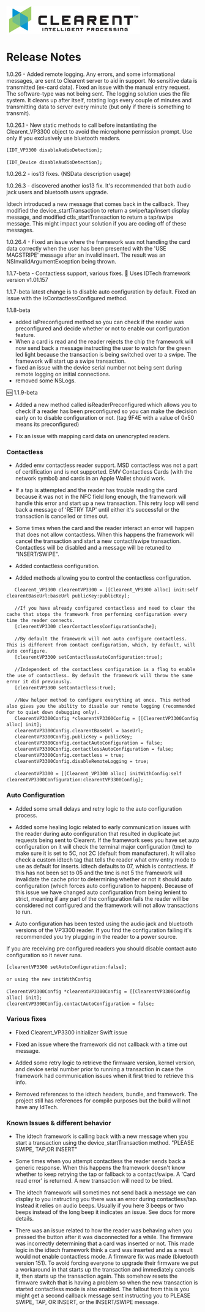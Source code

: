 ![Screenshot](clearent_logo.jpg)

# Release Notes

1.0.26 - Added remote logging. Any errors, and some informational messages, are sent to Clearent server to aid in support. No sensitive data is transmitted (ex-card data). Fixed an issue with the manual entry request. The software-type was not being sent. The logging solution uses the file system. It cleans up after itself, rotating logs every couple of minutes and transmitting data to server every minute (but only if there is something to transmit).

1.0.26.1 - New static methods to call before instantiating the Clearent_VP3300 object to avoid the microphone permission prompt. Use only if you exclusively use bluetooth readers.

```smalltalk
[IDT_VP3300 disableAudioDetection];

[IDT_Device disableAudioDetection];
```

1.0.26.2 - ios13 fixes. (NSData description usage)

1.0.26.3 - discovered another ios13 fix. It's recommended that both audio jack users and bluetooth users upgrade.

Idtech introduced a new message that comes back in the callback. They modified the device_startTransaction to return a swipe/tap/insert display message, and modified ctls_startTransaction to return a tap/swipe message. This might impact your solution if you are coding off of these messages.

1.0.26.4 - Fixed an issue where the framework was not handling the card data correctly when the user has been presented with the 'USE MAGSTRIPE' message after an invalid insert. The result was an NSInvalidArgumentException being thrown.

1.1.7-beta - Contactless support, various fixes. :eyes: Uses IDTech framework version v1.01.157

1.1.7-beta latest change is to disable auto configuration by default. Fixed an issue with the isContactlessConfigured method.

1.1.8-beta

* added isPreconfigured method so you can check if the reader was preconfigured and decide whether or not to enable our configuration feature.
* When a card is read and the reader rejects the chip the framework will now send back a message instructing the user to watch for the green led light because the transaction is being switched over to a swipe. The framework will start up a swipe transaction.
* fixed an issue with the device serial number not being sent during remote logging on initial connections.
* removed some NSLogs.

:new: 1.1.9-beta

* Added a new method called isReaderPreconfigured which allows you to check if a reader has been preconfigured so you can make the decision early on to disable configuration or not. (tag 9F4E with a value of 0x50 means its preconfigured)

* Fix an issue with mapping card data on unencrypted readers.

### Contactless ###

* Added emv contactless reader support. MSD contactless was not a part of certification and is not supported. EMV Contactless Cards (with the network symbol) and cards in an Apple Wallet should work.

* If a tap is attempted and the reader has trouble reading the card because it was not in the NFC field long enough, the framework will handle this error and start up a new transaction. This retry loop will send back a message of 'RETRY TAP' until either it's successful or the transaction is cancelled or times out.

* Some times when the card and the reader interact an error will happen that does not allow contactless. When this happens the framework will cancel the transaction and start a new contact/swipe transaction. Contactless will be disabled and a message will be retuned to "INSERT/SWIPE".

* Added contactless configuration.

* Added methods allowing you to control the contactless configuration.

```smalltalk
   Clearent_VP3300 clearentVP3300 = [[Clearent_VP3300 alloc] init:self  clearentBaseUrl:baseUrl publicKey:publicKey];

   //If you have already configured contactless and need to clear the cache that stops the framework from performing configuration every time the reader connects.
   [clearentVP3300 clearContactlessConfigurationCache];

   //By default the framework will not auto configure contactless. This is different from contact configuration, which, by default, will auto configure.
   [clearentVP3300 setContactlessAutoConfiguration:true];

   //Independent of the contactless configuration is a flag to enable the use of contactless. By default the framework will throw the same error it did previously.
   [clearentVP3300 setContactless:true];

   //New helper method to configure everything at once. This method also gives you the ability to disable our remote logging (recommended for to quiet down debugging only).
   ClearentVP3300Config *clearentVP3300Config = [[ClearentVP3300Config alloc] init];
   clearentVP3300Config.clearentBaseUrl = baseUrl;
   clearentVP3300Config.publicKey = publicKey;
   clearentVP3300Config.contactAutoConfiguration = false;
   clearentVP3300Config.contactlessAutoConfiguration = false;
   clearentVP3300Config.contactless = true;
   clearentVP3300Config.disableRemoteLogging = true;

   clearentVP3300 = [[Clearent_VP3300 alloc] initWithConfig:self  clearentVP3300Configuration:clearentVP3300Config];
```

### Auto Configuration ###

* Added some small delays and retry logic to the auto configuration process.

* Added some healing logic related to early communication issues with the reader during auto configuration that resulted in duplicate jwt requests being sent to Clearent. If the framework sees you have set auto configuration on it will
check the terminal major configuration (tmc) to make sure it is set to 5C, not 2C (default from manufacturer). It will also check a custom idtech tag that tells the reader what emv entry mode to use as default for inserts.
idtech defaults to 07, which is contactless. If this has not been set to 05 and the tmc is not 5 the framework will invalidate the cache prior to determining whether or not it should auto configuration (which forces auto configuration to happen). Because of this issue we have changed auto configuration from being lenient to strict, meaning if any part of the configuration fails the reader will be considered not configured and the framework will not allow transactions to run.

* Auto configuration has been tested using the audio jack and bluetooth versions of the VP3300 reader. If you find the configuration failing it's recommended you try plugging in the reader to a power source.


If you are receiving pre configured readers you should disable contact auto configuration so it never runs.

```smalltalk
[clearentVP3300 setAutoConfiguration:false];

or using the new initWithConfig

ClearentVP3300Config *clearentVP3300Config = [[ClearentVP3300Config alloc] init];
clearentVP3300Config.contactAutoConfiguration = false;
```

### Various fixes ###

* Fixed Clearent_VP3300 initializer Swift issue

* Fixed an issue where the framework did not callback with a time out message.

* Added some retry logic to retrieve the firmware version, kernel version, and device serial number prior to running a transaction in case the framework had communication issues when it first tried to retrieve this info.

* Removed references to the idtech headers, bundle, and framework. The project still has references for compile purposes but the build will not have any IdTech.

### Known Issues & different behavior ###

* The idtech framework is calling back with a new message when you start a transaction using the device_startTransaction method. "PLEASE SWIPE, TAP,OR INSERT"

* Some times when you attempt contactless the reader sends back a generic response. When this happens the framework doesn't know whether to keep retrying the tap or fallback to a contact/swipe.
A 'Card read error' is returned. A new transaction will need to be tried.

* The idtech framework will sometimes not send back a message we can display to you instructing you there was an error during contactless/tap. Instead it relies on audio beeps. Usually if you here 3 beeps or two beeps instead of the long beep it indicates an issue. See docs for more details.

* There was an issue related to how the reader was behaving when you pressed the button after it was disconnected for a while. The firmware was incorrectly determining that a card was inserted or not. This made logic in the idtech framework think a card was inserted and as a result would not enable contactless mode. A firmware fix was made (bluetooth version 151). To avoid forcing everyone to upgrade their firmware we put a workaround in that starts up the transaction and immediately cancels it, then starts up the transaction again. This somehow resets the firmware switch that is having a problem so when the new transaction is started contactless mode is also enabled. The fallout from this is you might get a second callback message sent instructing you to PLEASE SWIPE, TAP, OR INSERT, or the INSERT/SWIPE message.
